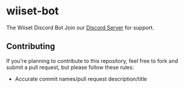 # wiiset-bot
The Wiiset Discord Bot
Join our <a href="https://discord.gg/6DPWSmK">Discord Server</a> for support.

## Contributing
If you're planning to contribute to this repository, feel free to fork and submit a pull request, but please follow these rules:
- Accurate commit names/pull request description/title